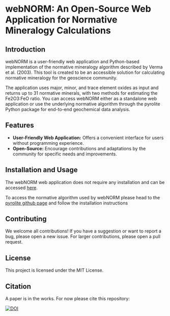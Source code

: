 # webNORM: An Open-Source Web Application for Normative Mineralogy Calculations

## Introduction

webNORM is a user-friendly web application and Python-based implementation of the normative mineralogy algorithm described by Verma et al. (2003). This tool is created to be an accessible solution for calculating normative mineralogy for the geoscience community. 

The application uses major, minor, and trace element oxides as input and returns up to 31 normative minerals, with two methods for estimating the Fe2O3:FeO ratio. You can access webNORM either as a standalone web application or use the underlying normative algorithm through the pyrolite Python package for end-to-end geochemical data analysis.

## Features

- **User-Friendly Web Application:** Offers a convenient interface for users without programming experience.
- **Open-Source:** Encourage contributions and adaptations by the community for specific needs and improvements.

## Installation and Usage

The webNORM web application does not require any installation and can be accessed [here](http://webnorm.streamlit.com).

To access the normative algorithm used by webNORM please head to the  [pyrolite github page](https://github.com/morganjwilliams/pyrolite) and follow the installation instructions

## Contributing
We welcome all contributions! If you have a suggestion or want to report a bug, please open a new issue. For larger contributions, please open a pull request.

## License
This project is licensed under the MIT License.

## Citation
A paper is in the works. For now please cite this repository:

[![DOI](https://zenodo.org/badge/DOI/10.5281/zenodo.7990713.svg)](https://doi.org/10.5281/zenodo.7990713)

